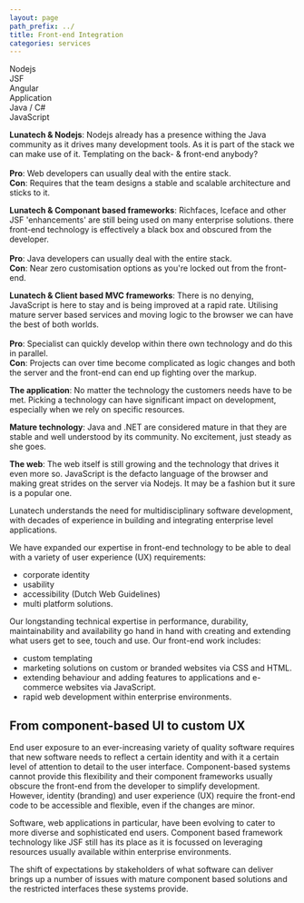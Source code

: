 ```yaml
---
layout: page
path_prefix: ../
title: Front-end Integration
categories: services
---
```


<section class="infographic">
<div id="infographic_nodejs" class="framework">Node&shy;js</div>
<div id="infographic_jsf" class="framework">JSF</div>
<div id="infographic_angular" class="framework">Angular</div>
<div id="infographic_app" class="business">Application</div>
<div id="infographic_java" class="services">Java / C#</div>
<div id="infographic_js" class="services">JavaScript</div>
<p class="infographic-nodejs-text"><strong>Lunatech &amp; Nodejs</strong>: Nodejs already has a presence withing the Java community as it drives many development tools. As it is part of the stack we can make use of it. Templating on the back- &amp; front-end anybody?
    <br><br>
    <strong>Pro</strong>: Web developers can usually deal with the entire stack. <br>
    <strong>Con</strong>: Requires that the team designs a stable and scalable architecture and sticks to it.
</p>
<p class="infographic-jsf-text"><strong>Lunatech &amp; Componant based frameworks</strong>: Richfaces, Iceface and other JSF 'enhancements' are still being used on many enterprise solutions. there front-end technology is effectively a black box and obscured from the developer.<br><br>
    <strong>Pro</strong>: Java developers can usually deal with the entire stack. <br>
    <strong>Con</strong>: Near zero customisation options as you're locked out from the front-end.
</p>
<p class="infographic-angular-text"><strong>Lunatech &amp; Client based MVC frameworks</strong>: There is no denying, JavaScript is here to stay and is being improved at a rapid rate. Utilising mature server based services and moving logic to the browser we can have the best of both worlds.
    <br><br>
    <strong>Pro</strong>: Specialist can quickly develop within there own technology and do this in parallel. <br>
    <strong>Con</strong>: Projects can over time become complicated as logic changes and both the server and the front-end can end up fighting over the markup.
</p>
<p class="infographic-app-text"><strong>The application</strong>: No matter the technology the customers needs have to be met. Picking a technology can have significant impact on development, especially when we rely on specific resources. </p>
<p class="infographic-java-text"><strong>Mature technology</strong>: Java and .NET are considered mature in that they are stable and well understood by its community. No excitement, just steady as she goes. </p>
<p class="infographic-js-text"><strong>The web</strong>: The web itself is still growing and the technology that drives it even more so. JavaScript is the defacto language of the browser and making great strides on the server via Nodejs. It may be a fashion but it sure is a popular one.</p>
</section>

Lunatech understands the need for multidisciplinary software development, with decades of experience in building and integrating enterprise level applications.

We have expanded our expertise in front-end technology to be able to deal with a variety of user experience (UX) requirements:

* corporate identity
* usability
* accessibility (Dutch Web Guidelines)
* multi platform solutions.

Our longstanding technical expertise in performance, durability, maintainability and availability go hand in hand with creating and extending what users get to see, touch and use. Our front-end work includes:

* custom templating
* marketing solutions on custom or branded websites via CSS and HTML.
* extending behaviour and adding features to applications and e-commerce websites via JavaScript.
* rapid web development within enterprise environments.


## From component-based UI to custom UX

End user exposure to an ever-increasing variety of quality software requires that new software needs to reflect a certain identity and with it a certain level of attention to detail to the user interface. Component-based systems cannot provide this flexibility and their component frameworks usually obscure the front-end from the developer to simplify development. However, identity (branding) and user experience (UX) require the front-end code to be accessible and flexible, even if the changes are minor.

Software, web applications in particular, have been evolving to cater to more diverse and sophisticated end users. Component based framework technology like JSF still has its place as it is focussed on leveraging resources usually available within enterprise environments. 

The shift of expectations by stakeholders of what software can deliver brings up a number of issues with mature component based solutions and the restricted interfaces these systems provide.